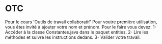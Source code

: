 # OTC
Pour le cours 'Outils de travail collaboratif'
Pour voutre première utilisation, vous êtes invité à ajouter votre nom et prénom.
Pour le faire vous devez:
1- Accéder à la classe Constantes.java dans le paquet entities.
2- Lire les méthodes et suivre les instructions dedans.
3- Valider votre travail.
